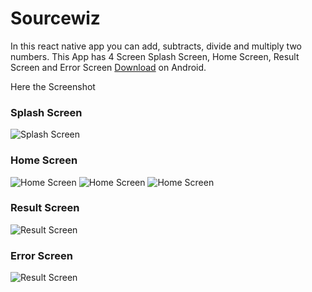 # Sourcewiz

In this react native app you can add, subtracts, divide and multiply two numbers. This App has 4 Screen Splash Screen, Home Screen, Result Screen and Error Screen
[Download](https://github.com/HimanshuJoshi228/Sourcewiz/blob/master/Sourcewiz.apk?raw=true) on Android.

Here the Screenshot
### Splash Screen
![Splash Screen](https://raw.githubusercontent.com/HimanshuJoshi228/Sourcewiz/master/Screenshot/screencap-2022-12-28T130958.563Z.png)

### Home Screen
![Home Screen](https://raw.githubusercontent.com/HimanshuJoshi228/Sourcewiz/master/Screenshot/screencap-2022-12-28T132000.060Z.png)
![Home Screen](https://raw.githubusercontent.com/HimanshuJoshi228/Sourcewiz/master/Screenshot/screencap-2022-12-28T132009.569Z.png)
![Home Screen](https://raw.githubusercontent.com/HimanshuJoshi228/Sourcewiz/master/Screenshot/screencap-2022-12-28T133340.503Z.png)

### Result Screen
![Result Screen](https://raw.githubusercontent.com/HimanshuJoshi228/Sourcewiz/master/Screenshot/screencap-2022-12-28T133402.399Z.png)

### Error Screen
![Result Screen](https://raw.githubusercontent.com/HimanshuJoshi228/Sourcewiz/master/Screenshot/screencap-2022-12-28T133431.153Z.png)
